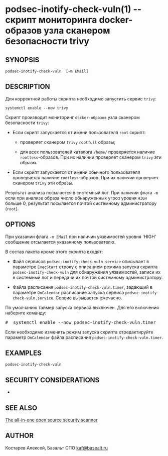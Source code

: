 podsec-inotify-check-vuln(1) -- скрипт мониторинга docker-образов узла сканером безопасности trivy
================================

## SYNOPSIS

`podsec-inotify-check-vuln  [-m EMail]`

## DESCRIPTION

Для корректной работы скрипта необходимо запустить сервис `trivy`:
```
systemctl enable --now trivy
```

Скрипт производит мониторинг `docker-образов` узла сканером безопасности `trivy`:

- Если скрипт запускается от имени пользователя `root` скрипт:

    * проверяет сканером `trivy` `rootfull` образы;

    * для всех пользователей каталога `/home/` проверяется наличие `rootless`-образов. При их наличии проверяет сканером `trivy` эти образы.

- Если скрипт запускается от имени обычного пользователя проверяется наличие `rootless`-образов. При их наличии проверяет сканером `trivy` эти образы.

Результат анализа посылается в системный лог.
При наличии флага `-m` если при анализе образа число обнаруженных угроз уровня `HIGH` больше 0, результат посылается почтой системному администратору (`root`).

## OPTIONS

При указании флага `-m EMail` при наличии уязвимостей уровня 'HIGH' сообщение отсылается указанному пользователю.

В состав пакета кроме этого скрипта входят:


- Файл сервисов `podsec-inotify-check-vuln.service` описывает в параметре `ExecStart` строку с описанием режима запуска скрипта `podsec-inotify-check-vuln` для обнаружения уязвимостей, записи их в системный лог и передачи их почтой системному администратору.

- Файла расписания `podsec-inotify-check-vuln.timer`, задающий в параметре `OnCalendar` расписание запуска сервиса `podsec-inotify-check-vuln.service`. Сервис вызывается ежечасно.

По умолчанию таймер запуска сервиса выключен. Для его включения наберите команду:
<pre>
#  systemctl enable --now podsec-inotify-check-vuln.timer
</pre>
Если необходимо изменить режим запуска скрипта отредактируйте параметр `OnCalendar` файла расписания `podsec-inotify-check-vuln.timer`.


## EXAMPLES

`podsec-inotify-check-vuln`

## SECURITY CONSIDERATIONS

-

## SEE ALSO

[The all-in-one open source security scanner](https://trivy.dev/)


## AUTHOR

Костарев Алексей, Базальт СПО
kaf@basealt.ru
